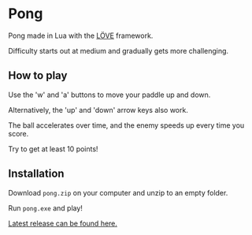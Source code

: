# Pong
Pong made in Lua with the [LÖVE](https://love2d.org/) framework.

Difficulty starts out at medium and gradually gets more challenging.

## How to play
Use the 'w' and 'a' buttons to move your paddle up and down.

Alternatively, the 'up' and 'down' arrow keys also work.

The ball accelerates over time, and the enemy speeds up every time you score.

Try to get at least 10 points!

## Installation

Download `pong.zip` on your computer and unzip to an empty folder.

Run `pong.exe` and play!

[Latest release can be found here.](https://github.com/hwhuang27/pong/releases/latest)


